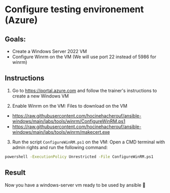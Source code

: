 # Configure testing environement (Azure)

## Goals:

- Create a Windows Server 2022 VM
- Configure Winrm on the VM (We will use port 22 instead of 5986 for winrm)

## Instructions

1) Go to https://portal.azure.com and follow the trainer's instructions to create a new Windows VM

2) Enable Winrm on the VM: Files to download on the VM

- https://raw.githubusercontent.com/hocinehacherouf/ansible-windows/main/labs/tools/winrm/ConfigureWinRM.ps1
- https://raw.githubusercontent.com/hocinehacherouf/ansible-windows/main/labs/tools/winrm/makecert.exe

3) Run the script `ConfigureWinRM.ps1` on the VM: Open a CMD terminal with admin rights and run the following command:

```bash
powershell -ExecutionPolicy Unrestricted -File ConfigureWinRM.ps1
```

## Result

Now you have a windows-server vm ready to be used by ansible :clap:
